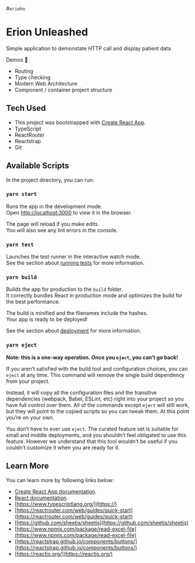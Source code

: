 #`eriohn`

# Erion Unleashed

Simple application to demonstate HTTP call and display patient data

Demos 👀️

- Routing
- Type checking
- Modern Web Architecture
- Component / container project structure

## Tech Used

- This project was bootstrapped with [Create React App](https://github.com/facebook/create-react-app).
- TypeScript
- ReactRouter
- Reactstrap
- Git

## Available Scripts

In the project directory, you can run:

### `yarn start`

Runs the app in the development mode.<br />
Open [http://localhost:3000](http://localhost:3000) to view it in the browser.

The page will reload if you make edits.<br />
You will also see any lint errors in the console.

### `yarn test`

Launches the test runner in the interactive watch mode.<br />
See the section about [running tests](https://facebook.github.io/create-react-app/docs/running-tests) for more information.

### `yarn build`

Builds the app for production to the `build` folder.<br />
It correctly bundles React in production mode and optimizes the build for the best performance.

The build is minified and the filenames include the hashes.<br />
Your app is ready to be deployed!

See the section about [deployment](https://facebook.github.io/create-react-app/docs/deployment) for more information.

### `yarn eject`

**Note: this is a one-way operation. Once you `eject`, you can’t go back!**

If you aren’t satisfied with the build tool and configuration choices, you can `eject` at any time. This command will remove the single build dependency from your project.

Instead, it will copy all the configuration files and the transitive dependencies (webpack, Babel, ESLint, etc) right into your project so you have full control over them. All of the commands except `eject` will still work, but they will point to the copied scripts so you can tweak them. At this point you’re on your own.

You don’t have to ever use `eject`. The curated feature set is suitable for small and middle deployments, and you shouldn’t feel obligated to use this feature. However we understand that this tool wouldn’t be useful if you couldn’t customize it when you are ready for it.

## Learn More

You can learn more by following links below:

- [Create React App documentation](https://facebook.github.io/create-react-app/docs/getting-started).
- [React documentation](https://reactjs.org/).
- [https://www.typescriptlang.org/](https://)
- [https://reactrouter.com/web/guides/quick-start](https://reactrouter.com/web/guides/quick-start)
- [https://github.com/sheetjs/sheetjs](https://github.com/sheetjs/sheetjs)
- [https://www.npmjs.com/package/read-excel-file](https://www.npmjs.com/package/read-excel-file)
- [https://reactstrap.github.io/components/buttons/](https://reactstrap.github.io/components/buttons/)
- [https://reactjs.org/](https://reactjs.org/)
